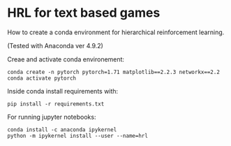 # HRL for text based games
How to create a conda environment for hierarchical reinforcement learning.

(Tested with Anaconda ver 4.9.2)


Creae and activate conda environement:
```
conda create -n pytorch pytorch=1.71 matplotlib==2.2.3 networkx==2.2
conda activate pytorch
```

Inside conda install requirements with:
```
pip install -r requirements.txt
```

For running jupyter notebooks:
```
conda install -c anaconda ipykernel
python -m ipykernel install --user --name=hrl
```
